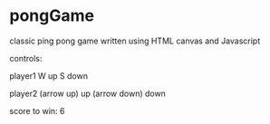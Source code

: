 # pongGame
classic ping pong game written using HTML canvas and Javascript

controls:

player1 
W up
S down

player2
(arrow up) up
(arrow down) down

score to win: 6

